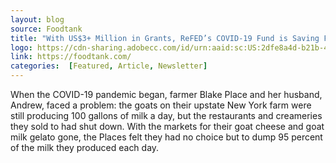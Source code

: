 ```yaml
---
layout: blog
source: Foodtank
title: "With US$3+ Million in Grants, ReFED’s COVID-19 Fund is Saving Food Waste and Feeding People"
logo: https://cdn-sharing.adobecc.com/id/urn:aaid:sc:US:2dfe8a4d-b21b-4d16-b66f-2843f2eb7637;version=0?component_id=22261c7d-045d-47a5-a355-021f071f721d&api_key=CometServer1&access_token=1598936671_urn%3Aaaid%3Asc%3AUS%3A2dfe8a4d-b21b-4d16-b66f-2843f2eb7637%3Bpublic_77d96bcc2bf369c581bab13dcd572222071cc95e
link: https://foodtank.com/
categories:  [Featured, Article, Newsletter]
---
```

When the COVID-19 pandemic began, farmer Blake Place and her husband, Andrew, faced a problem: the goats on their upstate New York farm were still producing 100 gallons of milk a day, but the restaurants and creameries they sold to had shut down. With the markets for their goat cheese and goat milk gelato gone, the Places felt they had no choice but to dump 95 percent of the milk they produced each day.